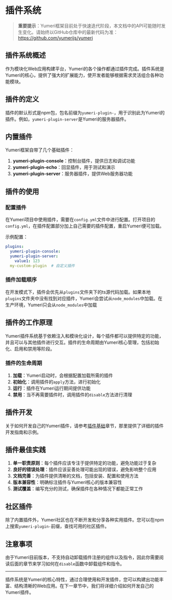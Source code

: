 # 插件系统

> **重要提示**：Yumeri框架目前处于快速迭代阶段，本文档中的API可能随时发生变化。请始终以GitHub仓库中的最新代码为准：https://github.com/yumerijs/yumeri

## 插件系统概述

作为模块化Web应用构建平台，Yumeri的各个操作都通过插件完成。插件系统是Yumeri的核心，提供了强大的扩展能力，使开发者能够根据需求灵活组合各种功能模块。

## 插件的定义

插件的默认形式是npm包，包名前缀为`yumeri-plugin-`，用于识别此为Yumeri的插件。例如，`yumeri-plugin-server`是Yumeri的服务器插件。

## 内置插件

Yumeri框架自带了几个基础插件：

1. **yumeri-plugin-console**：控制台插件，提供日志和调试功能
2. **yumeri-plugin-echo**：回显插件，用于测试和演示
3. **yumeri-plugin-server**：服务器插件，提供Web服务器功能

## 插件的使用

### 配置插件

在Yumeri项目中使用插件，需要在`config.yml`文件中进行配置。打开项目的`config.yml`，在插件配置部分加上自己需要的插件配置，重启Yumeri便可加载。

示例配置：

```yaml
plugins:
  yumeri-plugin-console:
  yumeri-plugin-server:
    value1: 123
  my-custom-plugin  # 自定义插件
```

### 插件加载顺序

在开发模式下，插件会优先从`plugins`文件夹下的ts源代码加载。如果本地`plugins`文件夹中没有找到对应插件，Yumeri会尝试从`node_modules`中加载。在生产环境，Yumeri只会从`node_modules`中加载

## 插件的工作原理

Yumeri插件系统基于依赖注入和模块化设计，每个插件都可以提供特定的功能，并且可以与其他插件进行交互。插件的生命周期由Yumeri核心管理，包括初始化、启用和禁用等阶段。

### 插件的生命周期

1. **加载**：Yumeri启动时，会根据配置加载所需的插件
2. **初始化**：调用插件的`apply`方法，进行初始化
3. **运行**：插件在Yumeri运行期间提供功能
4. **禁用**：当不再需要插件时，调用插件的`disable`方法进行清理

## 插件开发

关于如何开发自己的Yumeri插件，请参考[插件基础](/dev/plugin.md)章节，那里提供了详细的插件开发指南和示例。

## 插件最佳实践

1. **单一职责原则**：每个插件应该专注于提供特定的功能，避免功能过于复杂
2. **良好的错误处理**：插件应该妥善处理可能出现的错误，避免影响整个应用
3. **文档完善**：为插件提供清晰的文档，包括安装、配置和使用方法
4. **版本兼容性**：明确标注插件与Yumeri核心的版本兼容性
5. **测试覆盖**：编写充分的测试，确保插件在各种情况下都能正常工作

## 社区插件

除了内置插件外，Yumeri社区也在不断开发和分享各种实用插件。您可以在npm上搜索`yumeri-plugin-`前缀，查找可用的社区插件。

## 注意事项

由于Yumeri目前版本，不支持自动卸载插件注册的组件以及指令，因此你需要阅读后面的章节来学习如何在`disable`函数中卸载组件和指令。

---

插件系统是Yumeri的核心特性，通过合理使用和开发插件，您可以构建出功能丰富、结构清晰的Web应用。在下一章节中，我们将详细介绍如何开发自己的Yumeri插件。
